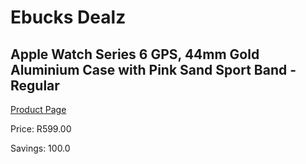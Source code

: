 
# Ebucks Dealz
## Apple Watch Series 6 GPS, 44mm Gold Aluminium Case with Pink Sand Sport Band - Regular
[Product Page](https://www.ebucks.com/web/shop/productSelected.do?prodId=1012939604&catId=714947548)

Price: R599.00

Savings: 100.0


	